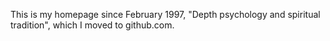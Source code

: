 This is my homepage since February 1997, "Depth psychology and spiritual tradition", which I moved to github.com.
